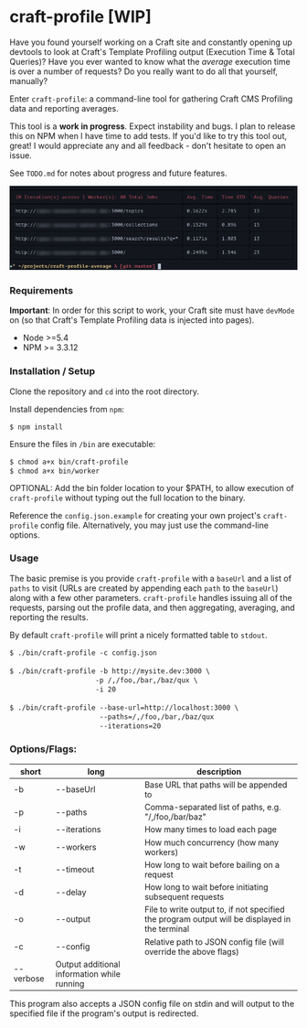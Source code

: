 # craft-profile [WIP]

Have you found yourself working on a Craft site and constantly opening up devtools to look at Craft's Template Profiling output (Execution Time & Total Queries)? Have you ever wanted to know what the _average_ execution time is over a number of requests? Do you really want to do all that yourself, manually?

Enter `craft-profile`: a command-line tool for gathering Craft CMS Profiling data and reporting averages.

This tool is a **work in progress**. Expect instability and bugs. I plan to release this on NPM when I have time to add tests. If you'd like to try this tool out, great! I would appreciate any and all feedback - don't hesitate to open an issue.

See `TODO.md` for notes about progress and future features.

![screenshot](screenshot.png)

### Requirements

**Important**: In order for this script to work, your Craft site must have `devMode` on (so that Craft's Template Profiling data is injected into pages).

* Node >=5.4
* NPM >= 3.3.12

### Installation / Setup

Clone the repository and `cd` into the root directory.

Install dependencies from `npm`:
    
    $ npm install

Ensure the files in `/bin` are executable:

    $ chmod a+x bin/craft-profile
    $ chmod a+x bin/worker

OPTIONAL: Add the bin folder location to your $PATH, to allow execution of `craft-profile` without typing out the full location to the binary.

Reference the `config.json.example` for creating your own project's `craft-profile` config file. Alternatively, you may just use the command-line options.

### Usage

The basic premise is you provide `craft-profile` with a `baseUrl` and a list of `paths` to visit (URLs are created by appending each `path` to the `baseUrl`) along with a few other parameters. `craft-profile` handles issuing all of the requests, parsing out the profile data, and then aggregating, averaging, and reporting the results.

By default `craft-profile` will print a nicely formatted table to `stdout`.

    $ ./bin/craft-profile -c config.json

    $ ./bin/craft-profile -b http://mysite.dev:3000 \
                         -p /,/foo,/bar,/baz/qux \
                         -i 20

    $ ./bin/craft-profile --base-url=http://localhost:3000 \
                          --paths=/,/foo,/bar,/baz/qux
                          --iterations=20

### Options/Flags:

|short|long|description|
|---|---|---|
-b|--baseUrl|Base URL that paths will be appended to
-p|--paths|Comma-separated list of paths, e.g. "/,/foo,/bar/baz"
-i|--iterations|How many times to load each page
-w|--workers|How much concurrency (how many workers)
-t|--timeout|How long to wait before bailing on a request
-d|--delay|How long to wait before initiating subsequent requests
-o|--output|File to write output to, if not specified the program output will be displayed in the terminal
-c|--config|Relative path to JSON config file (will override the above flags)
 |--verbose|Output additional information while running

This program also accepts a JSON config file on stdin and will output to the specified file if the program's output is redirected.
